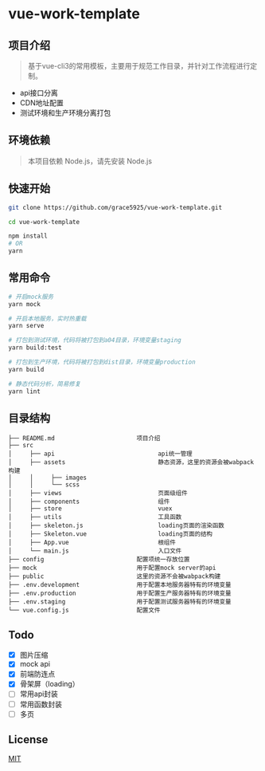 # vue-work-template

## 项目介绍

> 基于vue-cli3的常用模板，主要用于规范工作目录，并针对工作流程进行定制。

* api接口分离
* CDN地址配置
* 测试环境和生产环境分离打包

## 环境依赖

> 本项目依赖 Node.js，请先安装 Node.js

## 快速开始

```bash
git clone https://github.com/grace5925/vue-work-template.git

cd vue-work-template

npm install
# OR
yarn
```

## 常用命令

```bash
# 开启mock服务
yarn mock

# 开启本地服务，实时热重载
yarn serve

# 打包到测试环境，代码将被打包到a04目录，环境变量staging
yarn build:test

# 打包到生产环境，代码将被打包到dist目录，环境变量production
yarn build

# 静态代码分析，简易修复
yarn lint
```

## 目录结构

    ├── README.md                       项目介绍
    ├── src
    │     ├── api                             api统一管理
    │     ├── assets                          静态资源，这里的资源会被wabpack构建
    │     │     ├── images
    │     │     └── scss
    │     ├── views                           页面级组件
    │     ├── components                      组件
    │     ├── store                           vuex
    │     ├── utils                           工具函数
    │     ├── skeleton.js                     loading页面的渲染函数
    │     ├── Skeleton.vue                    loading页面的结构
    │     ├── App.vue                         根组件
    │     └── main.js                         入口文件
    ├── config                          配置项统一存放位置
    ├── mock                            用于配置mock server的api
    ├── public                          这里的资源不会被wabpack构建
    ├── .env.development                用于配置本地服务器特有的环境变量
    ├── .env.production                 用于配置生产服务器特有的环境变量
    ├── .env.staging                    用于配置测试服务器特有的环境变量
    └── vue.config.js                   配置文件

## Todo

* [x] 图片压缩
* [x] mock api
* [x] 前端防连点
* [x] 骨架屏（loading）
* [ ] 常用api封装
* [ ] 常用函数封装
* [ ] 多页

## License

[MIT](https://github.com/grace5925/vue-work-template/blob/master/LICENSE)